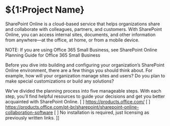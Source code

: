 
# ${1:Project Name}
SharePoint Online is a cloud-based service that helps organizations share and collaborate with colleagues, partners, and customers. With SharePoint Online, you can access internal sites, documents, and other information from anywhere—at the office, at home, or from a mobile device.

NOTE: If you are using Office 365 Small Business, see SharePoint Online Planning Guide for Office 365 Small Business

Before you dive into building and configuring your organization’s SharePoint Online environment, there are a few things you should think about. For example, how will your organization manage sites and users? Do you plan to make special customizations or build any solutions?

We’ve divided the planning process into five manageable steps. With each step, you’ll find helpful resources to guide your decisions and get you better acquainted with SharePoint Online.
    [ ] https://products.office.com/
    [ ] https://products.office.com/pt-br/sharepoint/sharepoint-online-collaboration-software
    [ ] No installation is required, just licensing as previously written links.
]]
